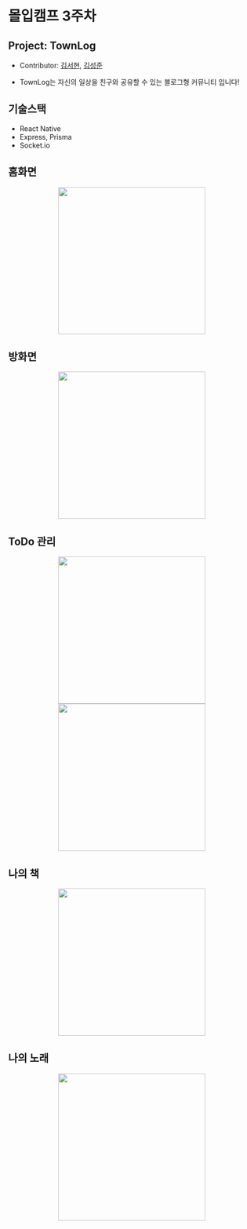 # 몰입캠프 3주차

## Project: TownLog

- Contributor: [김서현](https://github.com/seohyeon0322), [김성준](https://github.com/sjwhole)

- TownLog는 자신의 일상을 친구와 공유할 수 있는 블로그형 커뮤니티 입니다!

## 기술스택
- React Native
- Express, Prisma
- Socket.io 

## 홈화면

 <p align="center"><img src ="./images/home.png" width = "300" height="" ></p>
 
 ## 방화면
  <p align="center"><img src ="./images/room.png" width = "300" height="" ></p>

## ToDo 관리

   <p align="center"><img src ="./images/todo.png" width = "300" height="" ><img src ="./images/todo-calender.png" width = "300" height="" ></p>

## 나의 책

  <p align="center"><img src ="./images/books.png" width = "300" height="" ></p>

## 나의 노래

  <p align="center"><img src ="./images/music.png" width = "300" height="" ></p>

